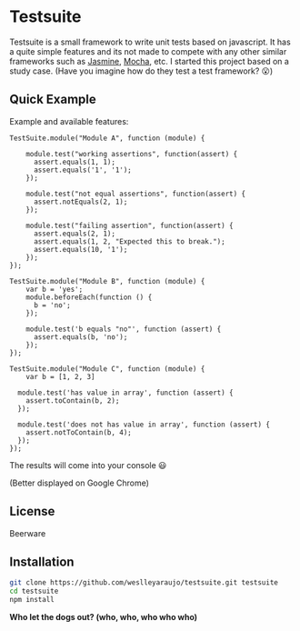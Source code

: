 # Testsuite

Testsuite is a small framework to write unit tests based on javascript.
It has a quite simple features and its not made to compete with any other similar frameworks such as [Jasmine], [Mocha], etc.
I started this project based on a study case.
(Have you imagine how do they test a test framework? :open_mouth:)

Quick Example
--------------
Example and available features:

```
TestSuite.module("Module A", function (module) {

    module.test("working assertions", function(assert) {
      assert.equals(1, 1);
      assert.equals('1', '1');
    });
    
    module.test("not equal assertions", function(assert) {
      assert.notEquals(2, 1);
    });
    
    module.test("failing assertion", function(assert) {
      assert.equals(2, 1);
      assert.equals(1, 2, "Expected this to break.");
      assert.equals(10, '1');
    });
});

TestSuite.module("Module B", function (module) {
    var b = 'yes';
    module.beforeEach(function () {
      b = 'no';
    });
    
    module.test('b equals "no"', function (assert) {
      assert.equals(b, 'no');
    });
});

TestSuite.module("Module C", function (module) {
    var b = [1, 2, 3]
    
  module.test('has value in array', function (assert) {
    assert.toContain(b, 2);
  });

  module.test('does not has value in array', function (assert) {
    assert.notToContain(b, 4);
  });
});
```

The results will come into your console :smiley:

(Better displayed on Google Chrome)

License
----

Beerware

Installation
--------------

```sh
git clone https://github.com/weslleyaraujo/testsuite.git testsuite
cd testsuite
npm install
```

**Who let the dogs out? (who, who, who who who)**

[Jasmine]:https://github.com/pivotal/jasmine
[Mocha]:https://github.com/visionmedia/mocha

